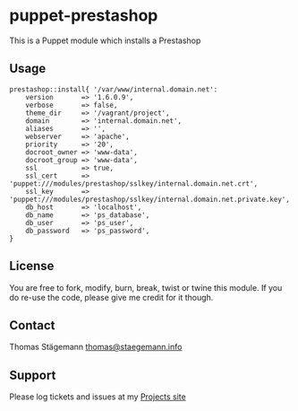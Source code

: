 puppet-prestashop
=================

This is a Puppet module which installs a Prestashop

Usage
-----

    prestashop::install{ '/var/www/internal.domain.net':
        version       => '1.6.0.9',
        verbose       => false,
        theme_dir     => '/vagrant/project',
        domain        => 'internal.domain.net',
        aliases       => '',
        webserver     => 'apache',
        priority      => '20',
        docroot_owner => 'www-data',
        docroot_group => 'www-data',
        ssl           => true,
        ssl_cert      => 'puppet:///modules/prestashop/sslkey/internal.domain.net.crt',
        ssl_key       => 'puppet:///modules/prestashop/sslkey/internal.domain.net.private.key',
        db_host       => 'localhost',
        db_name       => 'ps_database',
        db_user       => 'ps_user',
        db_password   => 'ps_password',
    }

License
-------

You are free to fork, modify, burn, break, twist or twine this module.
If you do re-use the code, please give me credit for it though.

Contact
-------

Thomas Stägemann <thomas@staegemann.info>

Support
-------

Please log tickets and issues at my [Projects site](http://github.com/staegi/puppet-prestashop)

